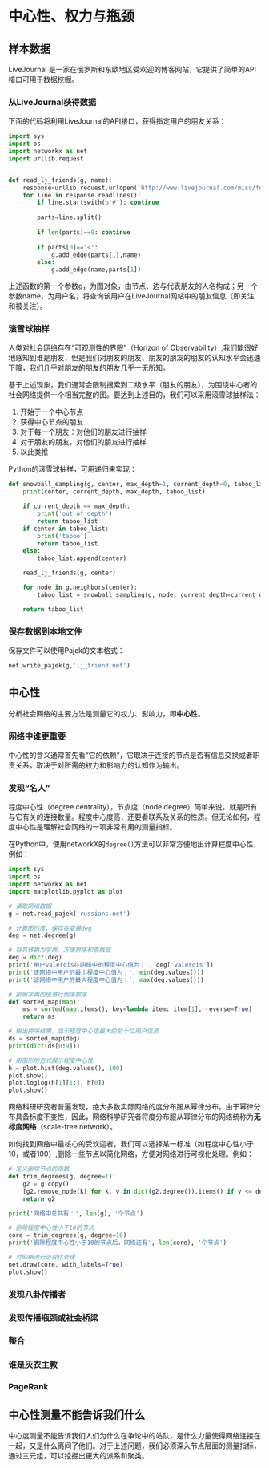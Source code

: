 # 中心性、权力与瓶颈

## 样本数据

LiveJournal 是一家在俄罗斯和东欧地区受欢迎的博客网站，它提供了简单的API接口可用于数据挖掘。

### 从LiveJournal获得数据

下面的代码将利用LiveJournal的API接口，获得指定用户的朋友关系：

```python
import sys
import os
import networkx as net
import urllib.request


def read_lj_friends(g, name):
    response=urllib.request.urlopen('http://www.livejournal.com/misc/fdata.bml?user='+name)
    for line in response.readlines():
        if line.startswith(b'#'): continue 
        
        parts=line.split()
        
        if len(parts)==0: continue
        
        if parts[0]=='<': 
            g.add_edge(parts[1],name)
        else:
            g.add_edge(name,parts[1])
```

上述函数的第一个参数g，为图对象，由节点、边与代表朋友的人名构成；另一个参数name，为用户名，将查询该用户在LiveJournal网站中的朋友信息（即关注和被关注）。

### 滚雪球抽样

人类对社会网络存在“可观测性的界限”（Horizon of Observability）,我们能很好地感知到谁是朋友，但是我们对朋友的朋友、朋友的朋友的朋友的认知水平会迅速下降，我们几乎对朋友的朋友的朋友几乎一无所知。

基于上述现象，我们通常会限制搜索到二级水平（朋友的朋友），为围绕中心者的社会网络提供一个相当完整的图。要达到上述目的，我们可以采用滚雪球抽样法：

1. 开始于一个中心节点
2. 获得中心节点的朋友
3. 对于每一个朋友：对他们的朋友进行抽样
4. 对于朋友的朋友，对他们的朋友进行抽样
5. 以此类推

Python的滚雪球抽样，可用递归来实现：

```python
def snowball_sampling(g, center, max_depth=1, current_depth=0, taboo_list=[]):
    print(center, current_depth, max_depth, taboo_list)

    if current_depth == max_depth:
        print('out of depth')
        return taboo_list
    if center in taboo_list:
        print('taboo')
        return taboo_list
    else:
        taboo_list.append(center) 

    read_lj_friends(g, center)

    for node in g.neighbors(center):
        taboo_list = snowball_sampling(g, node, current_depth=current_depth+1, max_depth=max_depth, taboo_list=taboo_list)

    return taboo_list
```

### 保存数据到本地文件

保存文件可以使用Pajek的文本格式：

```python
net.write_pajek(g,'lj_friend.net')
```

## 中心性

分析社会网络的主要方法是测量它的权力、影响力，即**中心性**。

### 网络中谁更重要

中心性的含义通常首先看“它的依赖”，它取决于连接的节点是否有信息交换或者职责关系，取决于对所需的权力和影响力的认知作为输出。

### 发现“名人”

程度中心性（degree centrality），节点度（node degree）简单来说，就是所有与它有关的连接数量。程度中心度高，还要看联系及关系的性质。但无论如何，程度中心性是理解社会网络的一项非常有用的测量指标。

在Python中，使用networkX的`degree()`方法可以非常方便地出计算程度中心性，例如：

```python
import sys
import os
import networkx as net
import matplotlib.pyplot as plot

# 读取网络数据
g = net.read_pajek('russians.net')

# 计算图的度，保存在变量deg
deg = net.degree(g)

# 将其转换为字典，方便排序和查找值
deg = dict(deg)
print('用户valerois在网络中的程度中心值为：', deg['valerois'])
print('该网络中用户的最小程度中心值为：', min(deg.values()))
print('该网络中用户的最大程度中心值为：', max(deg.values()))

# 按照字典的值进行倒序排序
def sorted_map(map):
    ms = sorted(map.items(), key=lambda item: item[1], reverse=True)
    return ms

# 输出排序结果，显示程度中心值最大的前十位用户信息
ds = sorted_map(deg)
print(dict(ds[0:9]))

# 用图形的方式展示程度中心性
h = plot.hist(deg.values(), 100)
plot.show()
plot.loglog(h[1][1:], h[0])
plot.show()
```

网络科研研究者普遍发现，绝大多数实际网络的度分布服从幂律分布。由于幂律分布具备标度不变性，因此，网络科学研究者将度分布服从幂律分布的网络统称为**无标度网络**（scale-free network）。

如何找到网络中最核心的受欢迎者，我们可以选择某一标准（如程度中心性小于10，或者100）,删除一些节点以简化网络，方便对网络进行可视化处理。例如：

```python
# 定义删除节点的函数
def trim_degrees(g, degree=1):
    g2 = g.copy()
    [g2.remove_node(k) for k, v in dict(g2.degree()).items() if v <= degree]
    return g2

print('网络中总共有：', len(g), '个节点')

# 删除程度中心性小于10的节点
core = trim_degrees(g, degree=10)
print('删除程度中心性小于10的节点后，网络还有', len(core), '个节点')

# 对网络进行可视化处理
net.draw(core, with_labels=True)
plot.show()
```

### 发现八卦传播者

### 发现传播瓶颈或社会桥梁

### 整合

### 谁是灰衣主教

### PageRank

## 中心性测量不能告诉我们什么

中心度测量不能告诉我们人们为什么在争论中的站队，是什么力量使得网络连接在一起，又是什么离间了他们。对于上述问题，我们必须深入节点层面的测量指标，通过三元组，可以挖掘出更大的派系和聚类。
